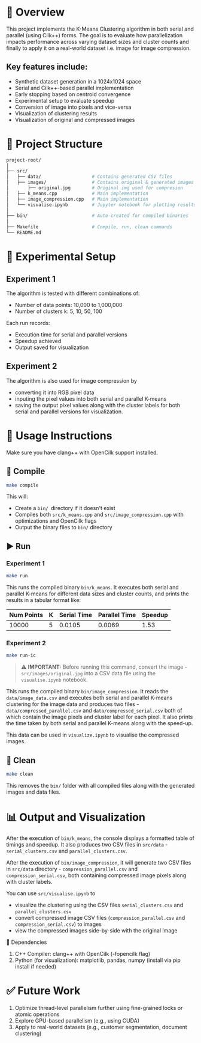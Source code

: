 # 📌 Overview

This project implements the K-Means Clustering algorithm in both serial and parallel (using Cilk++) forms. The goal is to evaluate how parallelization impacts performance across varying dataset sizes and cluster counts and finally to apply it on a real-world dataset i.e. image for image compression.

## Key features include:

- Synthetic dataset generation in a 1024x1024 space
- Serial and Cilk++-based parallel implementation
- Early stopping based on centroid convergence
- Experimental setup to evaluate speedup
- Conversion of image into pixels and vice-versa
- Visualization of clustering results
- Visualization of original and compressed images

# 📁 Project Structure

```sh
project-root/
│
├── src/
│   ├── data/                   # Contains generated CSV files
│   ├── images/                 # Contains original & generated images
│       ├── original.jpg        # Original img used for compresion
│   ├── k_means.cpp             # Main implementation
│   ├── image_compression.cpp   # Main implementation
│   └── visualise.ipynb         # Jupyter notebook for plotting results
│
├── bin/                        # Auto-created for compiled binaries
│
├── Makefile                    # Compile, run, clean commands
└── README.md
```

# 🧪 Experimental Setup

## Experiment 1

The algorithm is tested with different combinations of:

- Number of data points: 10,000 to 1,000,000
- Number of clusters k: 5, 10, 50, 100

Each run records:

- Execution time for serial and parallel versions
- Speedup achieved
- Output saved for visualization

## Experiment 2

The algorithm is also used for image compression by

- converting it into RGB pixel data
- inputing the pixel values into both serial and parallel K-means
- saving the output pixel values along with the cluster labels for both serial and parallel versions for visualization.

# 🚀 Usage Instructions

Make sure you have clang++ with OpenCilk support installed.

## 🔧 Compile

```sh
make compile
```

This will:

- Create a `bin/ `directory if it doesn't exist
- Compiles both `src/k_means.cpp` and `src/image_compression.cpp` with optimizations and OpenCilk flags
- Output the binary files to `bin/` directory

## ▶️ Run

### Experiment 1

```sh
make run
```

This runs the compiled binary `bin/k_means`. It executes both serial and parallel K-means for different data sizes and cluster counts, and prints the results in a tabular format like:

| Num Points | K   | Serial Time | Parallel Time | Speedup |
| ---------- | --- | ----------- | ------------- | ------- |
| 10000      | 5   | 0.0105      | 0.0069        | 1.53    |

### Experiment 2

```sh
make run-ic
```

> ⚠️ **IMPORTANT:** Before running this command, convert the image - `src/images/original.jpg` into a CSV data file using the `visualise.ipynb` notebook.

This runs the compiled binary `bin/image_compression`. It reads the `data/image_data.csv` and executes both serial and parallel K-means clustering for the image data and produces two files - `data/compressed_parallel.csv` and `data/compressed_serial.csv` both of which contain the image pixels and cluster label for each pixel. It also prints the time taken by both serial and parallel K-means along with the speed-up.

This data can be used in `visualize.ipynb` to visualise the compressed images.

## 🧹 Clean

```sh
make clean
```

This removes the `bin/` folder with all compiled files along with the generated images and data files.

# 📊 Output and Visualization

After the execution of `bin/k_means`, the console displays a formatted table of timings and speedup. It also produces two CSV files in `src/data` - `serial_clusters.csv` and `parallel_clusters.csv`.

After the execution of `bin/image_compression`, it will generate two CSV files in `src/data` directory - `compression_parallel.csv` and `compression_serial.csv`, both containing compressed image pixels along with cluster labels.

You can use `src/visualise.ipynb` to

- visualize the clustering using the CSV files `serial_clusters.csv` and `parallel_clusters.csv`
- convert compressed image CSV files (`compression_parallel.csv` and `compression_serial.csv`) to images
- view the compressed images side-by-side with the original image

📌 Dependencies

1. C++ Compiler: clang++ with OpenCilk (-fopencilk flag)
2. Python (for visualization): matplotlib, pandas, numpy (install via pip install if needed)

# ✅ Future Work

1. Optimize thread-level parallelism further using fine-grained locks or atomic operations
2. Explore GPU-based parallelism (e.g., using CUDA)
3. Apply to real-world datasets (e.g., customer segmentation, document clustering)
